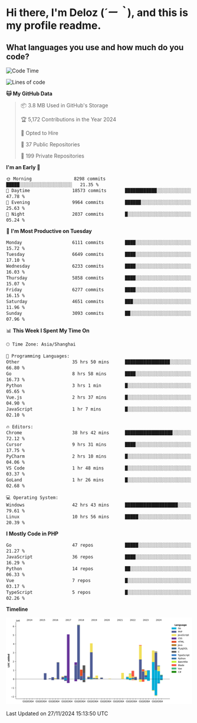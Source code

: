 # **Hi there, I'm Deloz (*´ー｀*), and this is my profile readme.**

## **What languages you use and how much do you code?**

<!--START_SECTION:waka-->
![Code Time](http://img.shields.io/badge/Code%20Time-5%2C143%20hrs%2023%20mins-blue)

![Lines of code](https://img.shields.io/badge/From%20Hello%20World%20I%27ve%20Written-42.5%20million%20lines%20of%20code-blue)

**🐱 My GitHub Data** 

> 📦 3.8 MB Used in GitHub's Storage 
 > 
> 🏆 5,172 Contributions in the Year 2024
 > 
> 💼 Opted to Hire
 > 
> 📜 37 Public Repositories 
 > 
> 🔑 199 Private Repositories 
 > 
**I'm an Early 🐤** 

```text
🌞 Morning                8298 commits        █████░░░░░░░░░░░░░░░░░░░░   21.35 % 
🌆 Daytime                18573 commits       ████████████░░░░░░░░░░░░░   47.78 % 
🌃 Evening                9964 commits        ██████░░░░░░░░░░░░░░░░░░░   25.63 % 
🌙 Night                  2037 commits        █░░░░░░░░░░░░░░░░░░░░░░░░   05.24 % 
```
📅 **I'm Most Productive on Tuesday** 

```text
Monday                   6111 commits        ████░░░░░░░░░░░░░░░░░░░░░   15.72 % 
Tuesday                  6649 commits        ████░░░░░░░░░░░░░░░░░░░░░   17.10 % 
Wednesday                6233 commits        ████░░░░░░░░░░░░░░░░░░░░░   16.03 % 
Thursday                 5858 commits        ████░░░░░░░░░░░░░░░░░░░░░   15.07 % 
Friday                   6277 commits        ████░░░░░░░░░░░░░░░░░░░░░   16.15 % 
Saturday                 4651 commits        ███░░░░░░░░░░░░░░░░░░░░░░   11.96 % 
Sunday                   3093 commits        ██░░░░░░░░░░░░░░░░░░░░░░░   07.96 % 
```


📊 **This Week I Spent My Time On** 

```text
🕑︎ Time Zone: Asia/Shanghai

💬 Programming Languages: 
Other                    35 hrs 50 mins      █████████████████░░░░░░░░   66.80 % 
Go                       8 hrs 58 mins       ████░░░░░░░░░░░░░░░░░░░░░   16.73 % 
Python                   3 hrs 1 min         █░░░░░░░░░░░░░░░░░░░░░░░░   05.65 % 
Vue.js                   2 hrs 37 mins       █░░░░░░░░░░░░░░░░░░░░░░░░   04.90 % 
JavaScript               1 hr 7 mins         █░░░░░░░░░░░░░░░░░░░░░░░░   02.10 % 

🔥 Editors: 
Chrome                   38 hrs 42 mins      ██████████████████░░░░░░░   72.12 % 
Cursor                   9 hrs 31 mins       ████░░░░░░░░░░░░░░░░░░░░░   17.75 % 
PyCharm                  2 hrs 10 mins       █░░░░░░░░░░░░░░░░░░░░░░░░   04.06 % 
VS Code                  1 hr 48 mins        █░░░░░░░░░░░░░░░░░░░░░░░░   03.37 % 
GoLand                   1 hr 26 mins        █░░░░░░░░░░░░░░░░░░░░░░░░   02.68 % 

💻 Operating System: 
Windows                  42 hrs 43 mins      ████████████████████░░░░░   79.61 % 
Linux                    10 hrs 56 mins      █████░░░░░░░░░░░░░░░░░░░░   20.39 % 
```

**I Mostly Code in PHP** 

```text
Go                       47 repos            █████░░░░░░░░░░░░░░░░░░░░   21.27 % 
JavaScript               36 repos            ████░░░░░░░░░░░░░░░░░░░░░   16.29 % 
Python                   14 repos            ██░░░░░░░░░░░░░░░░░░░░░░░   06.33 % 
Vue                      7 repos             █░░░░░░░░░░░░░░░░░░░░░░░░   03.17 % 
TypeScript               5 repos             █░░░░░░░░░░░░░░░░░░░░░░░░   02.26 % 
```



**Timeline**

![Lines of Code chart](https://raw.githubusercontent.com/deloz/deloz/main/assets/bar_graph.png)


 Last Updated on 27/11/2024 15:13:50 UTC
<!--END_SECTION:waka-->
